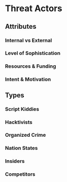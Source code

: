 # Threat Actors

## Attributes

### Internal vs External

### Level of Sophistication

### Resources & Funding

### Intent & Motivation

## Types

### Script Kiddies

### Hacktivists

### Organized Crime

### Nation States

### Insiders

### Competitors



